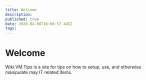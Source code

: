 ```yaml
---
title: Welcome
description: 
published: true
date: 2020-04-08T16:06:57.445Z
tags: 
---
```


# Welcome

Wiki.VM.Tips is a site for tips on how to setup, use, and otherwise manipulate may IT related items.